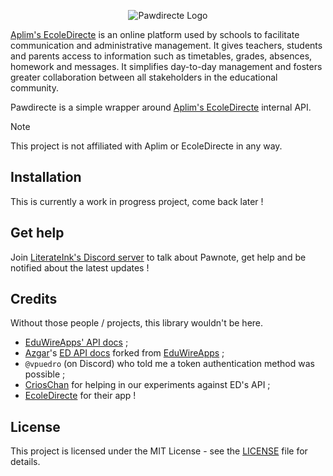 <p align="center">
    <picture>
        <source media="(prefers-color-scheme: dark)" srcset="https://github.com/LiterateInk/Pawdirecte/blob/8ce3578cfe4284723170c561f49db390a337b375/.github/Pawdirecte%20Dark.png">
        <img alt="Pawdirecte Logo" src="https://github.com/LiterateInk/Pawdirecte/blob/8ce3578cfe4284723170c561f49db390a337b375/.github/Pawdirecte%20Light.png">
    </picture>
</p>

[Aplim's EcoleDirecte](https://www.aplim.fr/EcoleDirecte) is an online platform used by schools to facilitate communication and administrative management. It gives teachers, students and parents access to information such as timetables, grades, absences, homework and messages. It simplifies day-to-day management and fosters greater collaboration between all stakeholders in the educational community.

Pawdirecte is a simple wrapper around [Aplim's EcoleDirecte](https://www.aplim.fr/EcoleDirecte) internal API.

> [!NOTE]
> This project is not affiliated with Aplim or EcoleDirecte in any way.

## Installation

This is currently a work in progress project, come back later !

## Get help

Join [LiterateInk's Discord server](https://discord.gg/f5KNCnMWzB) to talk about Pawnote, get help and be notified about the latest updates !

## Credits

Without those people / projects, this library wouldn't be here.

- [EduWireApps' API docs](https://github.com/EduWireApps/ecoledirecte-api-docs) ;
- [Azgar](https://github.com/azgaresncf)'s [ED API docs](https://github.com/azgaresncf/ecoledirecte) forked from [EduWireApps](https://github.com/EduWireApps) ;
- `@vpuedro` (on Discord) who told me a token authentication method was possible ;
- [CriosChan](https://github.com/crioschan) for helping in our experiments against ED's API ;
- [EcoleDirecte](https://www.ecoledirecte.com/) for their app !

## License

This project is licensed under the MIT License - see the [LICENSE](LICENSE) file for details.
